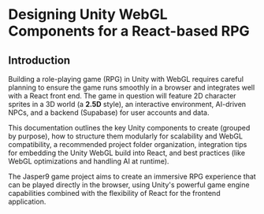 # Designing Unity WebGL Components for a React-based RPG

## Introduction

Building a role-playing game (RPG) in Unity with WebGL requires careful planning to ensure the game runs smoothly in a browser and integrates well with a React front end. The game in question will feature 2D character sprites in a 3D world (a **2.5D** style), an interactive environment, AI-driven NPCs, and a backend (Supabase) for user accounts and data.

This documentation outlines the key Unity components to create (grouped by purpose), how to structure them modularly for scalability and WebGL compatibility, a recommended project folder organization, integration tips for embedding the Unity WebGL build into React, and best practices (like WebGL optimizations and handling AI at runtime).

The Jasper9 game project aims to create an immersive RPG experience that can be played directly in the browser, using Unity's powerful game engine capabilities combined with the flexibility of React for the frontend application.
